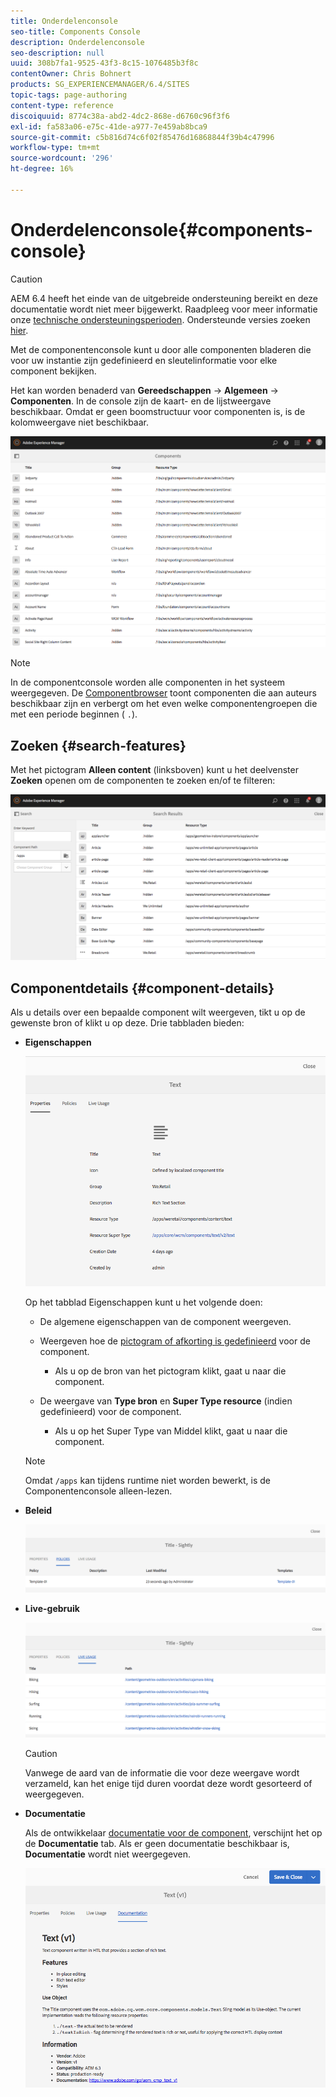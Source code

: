```yaml
---
title: Onderdelenconsole
seo-title: Components Console
description: Onderdelenconsole
seo-description: null
uuid: 308b7fa1-9525-43f3-8c15-1076485b3f8c
contentOwner: Chris Bohnert
products: SG_EXPERIENCEMANAGER/6.4/SITES
topic-tags: page-authoring
content-type: reference
discoiquuid: 8774c38a-abd2-4dc2-868e-d6760c96f3f6
exl-id: fa583a06-e75c-41de-a977-7e459ab8bca9
source-git-commit: c5b816d74c6f02f85476d16868844f39b4c47996
workflow-type: tm+mt
source-wordcount: '296'
ht-degree: 16%

---
```


# Onderdelenconsole{#components-console}

>[!CAUTION]
>
>AEM 6.4 heeft het einde van de uitgebreide ondersteuning bereikt en deze documentatie wordt niet meer bijgewerkt. Raadpleeg voor meer informatie onze [technische ondersteuningsperioden](https://helpx.adobe.com/support/programs/eol-matrix.html). Ondersteunde versies zoeken [hier](https://experienceleague.adobe.com/docs/).

Met de componentenconsole kunt u door alle componenten bladeren die voor uw instantie zijn gedefinieerd en sleutelinformatie voor elke component bekijken.

Het kan worden benaderd van **Gereedschappen** -> **Algemeen** -> **Componenten**. In de console zijn de kaart- en de lijstweergave beschikbaar. Omdat er geen boomstructuur voor componenten is, is de kolomweergave niet beschikbaar.

![chlimage_1-301](assets/chlimage_1-301.png)

>[!NOTE]
>
>In de componentconsole worden alle componenten in het systeem weergegeven. De [Componentbrowser](/help/sites-authoring/author-environment-tools.md#components-browser) toont componenten die aan auteurs beschikbaar zijn en verbergt om het even welke componentengroepen die met een periode beginnen ( `.`).

## Zoeken {#search-features}

Met het pictogram **Alleen content** (linksboven) kunt u het deelvenster **Zoeken** openen om de componenten te zoeken en/of te filteren:

![chlimage_1-302](assets/chlimage_1-302.png)

## Componentdetails {#component-details}

Als u details over een bepaalde component wilt weergeven, tikt u op de gewenste bron of klikt u op deze. Drie tabbladen bieden:

* **Eigenschappen**

   ![screen_shot_2018-03-27at165847](assets/screen_shot_2018-03-27at165847.png)

   Op het tabblad Eigenschappen kunt u het volgende doen:

   * De algemene eigenschappen van de component weergeven.
   * Weergeven hoe de [pictogram of afkorting is gedefinieerd](/help/sites-developing/components-basics.md#component-icon-in-touch-ui) voor de component.

      * Als u op de bron van het pictogram klikt, gaat u naar die component.
   * De weergave van **Type bron** en **Super Type resource** (indien gedefinieerd) voor de component.

      * Als u op het Super Type van Middel klikt, gaat u naar die component.
   >[!NOTE]
   >
   >Omdat `/apps` kan tijdens runtime niet worden bewerkt, is de Componentenconsole alleen-lezen.

* **Beleid**

   ![chlimage_1-303](assets/chlimage_1-303.png)

* **Live-gebruik**

   ![chlimage_1-304](assets/chlimage_1-304.png)

   >[!CAUTION]
   >
   >Vanwege de aard van de informatie die voor deze weergave wordt verzameld, kan het enige tijd duren voordat deze wordt gesorteerd of weergegeven.

* **Documentatie**

   Als de ontwikkelaar [documentatie voor de component](/help/sites-developing/developing-components.md#documenting-your-component), verschijnt het op de **Documentatie** tab. Als er geen documentatie beschikbaar is, **Documentatie** wordt niet weergegeven.

   ![chlimage_1-305](assets/chlimage_1-305.png)
